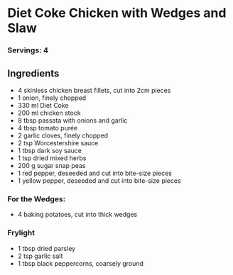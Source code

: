# Diet Coke Chicken with Wedges and Slaw

### Servings: 4

## Ingredients

- 4 skinless chicken breast fillets, cut into 2cm pieces
- 1 onion, finely chopped
- 330 ml Diet Coke
- 200 ml chicken stock
- 8 tbsp passata with onions and garlic
- 4 tbsp tomato purée
- 2 garlic cloves, finely chopped
- 2 tsp Worcestershire sauce
- 1 tbsp dark soy sauce
- 1 tsp dried mixed herbs
- 200 g sugar snap peas
- 1 red pepper, deseeded and cut into bite-size pieces
- 1 yellow pepper, deseeded and cut into bite-size pieces

### For the Wedges:
- 4 baking potatoes, cut into thick wedges

### Frylight
- 1 tbsp dried parsley
- 2 tsp garlic salt
- 1 tbsp black peppercorns, coarsely ground